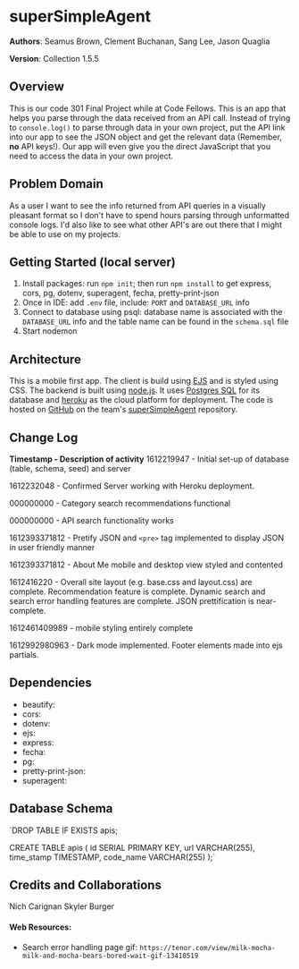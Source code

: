 # superSimpleAgent

**Authors**: Seamus Brown, Clement Buchanan, Sang Lee, Jason Quaglia

**Version**: Collection 1.5.5

## Overview

This is our code 301 Final Project while at Code Fellows. This is an app that helps you parse through the data received from an API call. Instead of trying to `console.log()` to parse through data in your own project, put the API link into our app to see the JSON object and get the relevant data (Remember, __no__ API keys!). Our app will even give you the direct JavaScript that you need to access the data in your own project.

## Problem Domain

As a user I want to see the info returned from API queries in a visually pleasant format so I don't have to spend hours parsing through unformatted console logs. I'd also like to see what other API's are out there that I might be able to use on my projects.

## Getting Started (local server)

1. Install packages: run `npm init`; then run `npm install` to get express, cors, pg, dotenv, superagent, fecha, pretty-print-json
2. Once in IDE: add `.env` file, include: `PORT` and `DATABASE_URL` info
3. Connect to database using psql: database name is associated with the `DATABASE_URL` info and the table name can be found in the `schema.sql` file
4. Start nodemon

## Architecture

This is a mobile first app. The client is build using [EJS](https://ejs.co/) and is styled using CSS. The backend is built using [node.js](https://nodejs.org/en/about/). It uses [Postgres SQL](https://www.postgresql.org/) for its database and [heroku](https://www.heroku.com/platform) as the cloud platform for deployment. The code is hosted on [GitHub](https://github.com/) on the team's [superSimpleAgent](https://github.com/jquaglia/super-simple-agent) repository.

## Change Log

**Timestamp - Description of activity**
1612219947 - Initial set-up of database (table, schema, seed) and server

1612232048 - Confirmed Server working with Heroku deployment.

000000000 - Category search recommendations functional

000000000 - API search functionality works

1612393371812 -  Pretify JSON and `<pre>` tag implemented to display JSON in user friendly manner

1612393371812 - About Me mobile and desktop view styled and contented

1612416220 - Overall site layout (e.g. base.css and layout.css) are complete. Recommendation feature is complete. Dynamic search and search error handling features are complete. JSON prettification is near-complete.

1612461409989 - mobile styling entirely complete

1612992980963 - Dark mode implemented. Footer elements made into ejs partials.

## Dependencies

- beautify:
- cors:
- dotenv:
- ejs:
- express:
- fecha:
- pg:
- pretty-print-json:
- superagent:

## Database Schema

`DROP TABLE IF EXISTS apis;

CREATE TABLE apis (
  id SERIAL PRIMARY KEY,
  url VARCHAR(255),
  time_stamp TIMESTAMP,
  code_name VARCHAR(255)
);`

## Credits and Collaborations

Nich Carignan
Skyler Burger

#### Web Resources:

+ Search error handling page gif:
`https://tenor.com/view/milk-mocha-milk-and-mocha-bears-bored-wait-gif-13418519`
